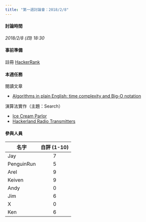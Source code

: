```yaml
---
title: "第一週討論會：2018/2/8"
---
```


#### 討論時間

*2018/2/8 (四) 18:30*

#### 事前準備
註冊 [HackerRank](https://www.hackerrank.com/)

#### 本週任務

閱讀文章

- [Algorithms in plain English: time complexity and Big-O notation](https://medium.freecodecamp.org/time-is-complex-but-priceless-f0abd015063c)

演算法實作（主題：Search）

- [Ice Cream Parlor](https://www.hackerrank.com/challenges/icecream-parlor/problem)
- [Hackerland Radio Transmitters](https://www.hackerrank.com/challenges/hackerland-radio-transmitters/problem)

#### 參與人員

| 名字 | 自評 (1-10) |
| ------------- |:-------------:| 
| Jay |  7 |
| PenguinRun | 5 | 
| Arel | 9 |
| Keiven | 9 |
| Andy | 0 |
| Jim | 6 |
| X | 0 |
| Ken | 6 |
